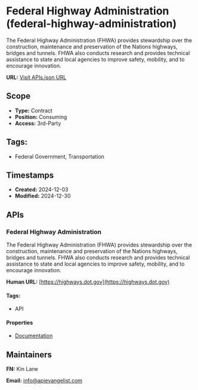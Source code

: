 # Federal Highway Administration (federal-highway-administration)
The Federal Highway Administration (FHWA) provides stewardship over the
construction, maintenance and preservation of the Nations highways, bridges
and tunnels. FHWA also conducts research and provides technical assistance to
state and local agencies to improve safety, mobility, and to encourage
innovation.

**URL:** [Visit APIs.json URL](
https://raw.githubusercontent.com/api-evangelist/federal-highway-administration/refs/heads/main/apis.yml)

## Scope

- **Type:** Contract 
- **Position:** Consuming 
- **Access:** 3rd-Party 

## Tags:

 - Federal Government, Transportation

## Timestamps

- **Created:** 2024-12-03 
- **Modified:** 2024-12-30 

## APIs

### Federal Highway Administration

The Federal Highway Administration (FHWA) provides stewardship over the
construction, maintenance and preservation of the Nations highways,
bridges and tunnels. FHWA also conducts research and provides technical
assistance to state and local agencies to improve safety, mobility, and to
encourage innovation.

**Human URL:** [https://highways.dot.gov](https://highways.dot.gov)


#### Tags:

 - API

#### Properties

- [Documentation](https://highways.dot.gov)

## Maintainers

**FN:** Kin Lane

**Email:** info@apievangelist.com

